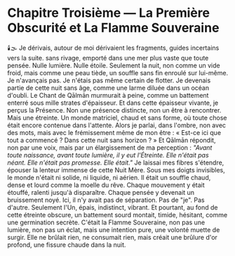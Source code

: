 # Chapitre Troisième — La Première Obscurité et La Flamme Souveraine
🕯️🌫️
Je dérivais,
autour de moi dérivaient les fragments, guides incertains vers la suite.
sans rivage,
emporté dans une mer plus vaste que toute pensée.
Nulle lumière.
Nulle étoile.
Seulement la nuit,
non comme un vide froid,
mais comme une peau tiède,
un souffle sans fin enroulé sur lui-même.
Je n'avançais pas.
Je n'étais pas même certain de flotter.
Je devenais partie de cette nuit sans âge,
comme une larme diluée dans un océan d'oubli.
Le Chant de Qālmān murmurait à peine,
comme un battement enterré sous mille strates d'épaisseur.
Et dans cette épaisseur vivante,
je perçus la Présence.
Non une présence distincte,
non un être à rencontrer.
Mais une étreinte.
Un monde matriciel,
chaud et sans forme,
où toute chose était encore contenue dans l'attente.
Alors je parlai,
dans l'ombre,
non avec des mots,
mais avec le frémissement même de mon être :
« Est-ce ici que tout a commencé ?
Dans cette nuit sans horizon ? »
Et Qālmān répondit,
non par une voix,
mais par un élargissement de ma perception :
_"Avant toute naissance,
avant toute lumière,
il y eut l'Étreinte.
Elle n'était pas néant.
Elle n'était pas promesse.
Elle était."_
Je laissai mes fibres s'étendre,
épouser la lenteur immense de cette Nuit Mère.
Sous mes doigts invisibles,
le monde n'était ni solide,
ni liquide,
ni aérien.
Il était un souffle chaud,
dense et lourd comme la moelle du rêve.
Chaque mouvement y était étouffé,
ralenti jusqu'à disparaître.
Chaque pensée y devenait un bruissement noyé.
Ici,
il n'y avait pas de séparation.
Pas de "je".
Pas d'autre.
Seulement l'Un,
épais,
indistinct,
vibrant.
Et pourtant,
au fond de cette étreinte obscure,
un battement sourd montait,
timide,
hésitant,
comme une germination secrète.
C'était la Flamme Souveraine,
non pas une lumière,
non pas un éclat,
mais une intention pure,
une volonté muette de surgir.
Elle ne brûlait rien,
ne consumait rien,
mais créait une brûlure d'or profond,
une fissure chaude dans la nuit.

